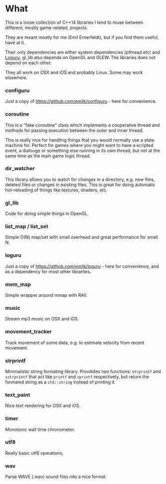 # What
This is a loose collection of C++14 libraries I tend to reuse between different, mostly game-related, projects.

They are meant mostly for me (Emil Ernerfeldt), but if you find them useful, have at it.

Their only dependencies are either system dependencies (pthread etc) and [Loguru](https://github.com/emilk/loguru). gl_lib also depends on OpenGL and GLEW. The libraries does not depend on each other.

They all work on OSX and iOS and probably Linux. Some may work elsewhere.

### configuru
Just a copy of https://github.com/emilk/configuru - here for convenience.

### coroutine
This is a "fake coroutine" class which implements a cooperative thread and methods for passing execution between the outer and inner thread.

This is really nice for handling things that you would normally use a state machine for. Perfect for games where you might want to have a scripted event, a dialouge or something else running in its own thread, but not at the same time as the main game logic thread.

### dir_watcher
This library allows you to watch for changes in a directory, e.g. new files, deleted files or changes in existing files. This is great for doing automatic hot-reloading of things like textures, shaders, etc.

### gl_lib
Code for doing simple things in OpenGL.

### list_map / list_set
Simple O(N) map/set with small overhead and great performance for small N.

### loguru
Just a copy of https://github.com/emilk/loguru - here for convenience, and as a dependency for most other librarties.

### mem_map
Simple wrapper around mmap with RAII.

### music
Stream mp3 music on OSX and iOS.

### movement_tracker
Track movement of some data, e.g. to estimate velocity from recent movement.

### strprintf
Minimalistic string formating library. Provdides two functions: `strprintf` and `vstrprintf` that act like `printf` and `vprintf` respectively, but return the formated string as a `std::string` instead of printing it.

### text_paint
Nice text rendering for OSX and iOS.

### timer
Monotonic wall time chronometer.

### utf8
Really basic utf8 operations.

### wav
Parse WAVE (.wav) sound files into a nice format.
